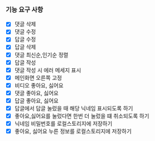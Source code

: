### 기능 요구 사항

- [x] 댓글 삭제
- [x] 댓글 수정
- [x] 답글 수정
- [x] 답글 삭제
- [x] 댓글 최신순,인기순 정렬
- [x] 답글 작성
- [x] 댓글 작성 시 에러 메세지 표시
- [x] 메인화면 오른쪽 고정
- [x] 비디오 좋아요, 싫어요
- [x] 댓글 좋아요, 싫어요
- [x] 답글 좋아요, 싫어요
- [x] 답글에서 답글 눌렀을 때 해당 닉네임 표시되도록 하기
- [x] 좋아요,싫어요를 눌렀다면 한번 더 눌렀을 떄 취소되도록 하기
- [x] 닉네임 비밀번호를 로컬스토리지에 저장하기
- [x] 좋아요, 싫어요 누른 정보를 로컬스토리지에 저장하기
